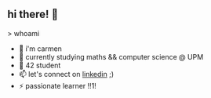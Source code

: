 ## hi there! 👋

\> whoami
- 🚀 i'm carmen
- 🔭 currently studying maths && computer science @ UPM
- 🌱 42 student
- 📫 let's connect on [linkedin](https://linkedin.com/in/carmentp) ;)
- ⚡ passionate learner !!1!
